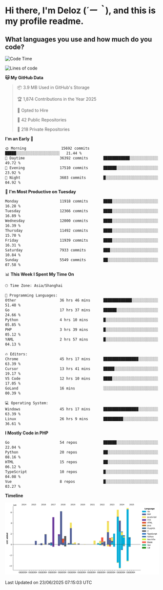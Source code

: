 # **Hi there, I'm Deloz (*´ー｀*), and this is my profile readme.**

## **What languages you use and how much do you code?**

<!--START_SECTION:waka-->
![Code Time](http://img.shields.io/badge/Code%20Time-6%2C738%20hrs%203%20mins-blue)

![Lines of code](https://img.shields.io/badge/From%20Hello%20World%20I%27ve%20Written-59.9%20million%20lines%20of%20code-blue)

**🐱 My GitHub Data** 

> 📦 3.9 MB Used in GitHub's Storage 
 > 
> 🏆 1,874 Contributions in the Year 2025
 > 
> 💼 Opted to Hire
 > 
> 📜 42 Public Repositories 
 > 
> 🔑 218 Private Repositories 
 > 
**I'm an Early 🐤** 

```text
🌞 Morning                15692 commits       █████░░░░░░░░░░░░░░░░░░░░   21.44 % 
🌆 Daytime                36392 commits       ████████████░░░░░░░░░░░░░   49.72 % 
🌃 Evening                17510 commits       ██████░░░░░░░░░░░░░░░░░░░   23.92 % 
🌙 Night                  3603 commits        █░░░░░░░░░░░░░░░░░░░░░░░░   04.92 % 
```
📅 **I'm Most Productive on Tuesday** 

```text
Monday                   11918 commits       ████░░░░░░░░░░░░░░░░░░░░░   16.28 % 
Tuesday                  12366 commits       ████░░░░░░░░░░░░░░░░░░░░░   16.89 % 
Wednesday                12000 commits       ████░░░░░░░░░░░░░░░░░░░░░   16.39 % 
Thursday                 11492 commits       ████░░░░░░░░░░░░░░░░░░░░░   15.70 % 
Friday                   11939 commits       ████░░░░░░░░░░░░░░░░░░░░░   16.31 % 
Saturday                 7933 commits        ███░░░░░░░░░░░░░░░░░░░░░░   10.84 % 
Sunday                   5549 commits        ██░░░░░░░░░░░░░░░░░░░░░░░   07.58 % 
```


📊 **This Week I Spent My Time On** 

```text
🕑︎ Time Zone: Asia/Shanghai

💬 Programming Languages: 
Other                    36 hrs 46 mins      █████████████░░░░░░░░░░░░   51.48 % 
Go                       17 hrs 37 mins      ██████░░░░░░░░░░░░░░░░░░░   24.66 % 
Python                   4 hrs 10 mins       █░░░░░░░░░░░░░░░░░░░░░░░░   05.85 % 
PHP                      3 hrs 39 mins       █░░░░░░░░░░░░░░░░░░░░░░░░   05.12 % 
YAML                     2 hrs 57 mins       █░░░░░░░░░░░░░░░░░░░░░░░░   04.13 % 

🔥 Editors: 
Chrome                   45 hrs 17 mins      ████████████████░░░░░░░░░   63.39 % 
Cursor                   13 hrs 41 mins      █████░░░░░░░░░░░░░░░░░░░░   19.17 % 
VS Code                  12 hrs 10 mins      ████░░░░░░░░░░░░░░░░░░░░░   17.05 % 
GoLand                   16 mins             ░░░░░░░░░░░░░░░░░░░░░░░░░   00.39 % 

💻 Operating System: 
Windows                  45 hrs 17 mins      ████████████████░░░░░░░░░   63.39 % 
Linux                    26 hrs 9 mins       █████████░░░░░░░░░░░░░░░░   36.61 % 
```

**I Mostly Code in PHP** 

```text
Go                       54 repos            ██████░░░░░░░░░░░░░░░░░░░   22.04 % 
Python                   20 repos            ██░░░░░░░░░░░░░░░░░░░░░░░   08.16 % 
HTML                     15 repos            ██░░░░░░░░░░░░░░░░░░░░░░░   06.12 % 
TypeScript               10 repos            █░░░░░░░░░░░░░░░░░░░░░░░░   04.08 % 
Vue                      8 repos             █░░░░░░░░░░░░░░░░░░░░░░░░   03.27 % 
```



**Timeline**

![Lines of Code chart](https://raw.githubusercontent.com/deloz/deloz/main/assets/bar_graph.png)


 Last Updated on 23/06/2025 07:15:03 UTC
<!--END_SECTION:waka-->
